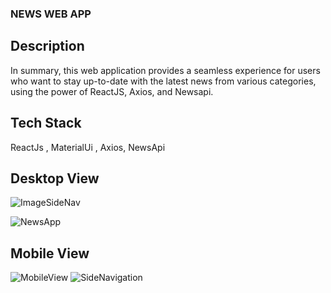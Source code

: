 ### NEWS WEB APP

## Description

In summary, this web application provides a seamless experience for users who want to stay up-to-date with the latest news from various categories, using the power of ReactJS, Axios, and Newsapi.

## Tech Stack
ReactJs , MaterialUi , Axios, NewsApi

## Desktop View


![ImageSideNav](https://user-images.githubusercontent.com/90702705/235312950-1e82df06-3e88-4bad-85e4-26f676f77090.png)

![NewsApp](https://user-images.githubusercontent.com/90702705/235312543-f66ced19-e2cf-4f4a-9680-d0271e437478.png)


## Mobile View
![MobileView](https://user-images.githubusercontent.com/90702705/235312988-5f30ce81-6d6e-4415-a405-5f19f298eb22.png)
![SideNavigation](https://user-images.githubusercontent.com/90702705/235312997-3a024c96-2a51-408f-8d20-08d8c6f2dc37.png)

